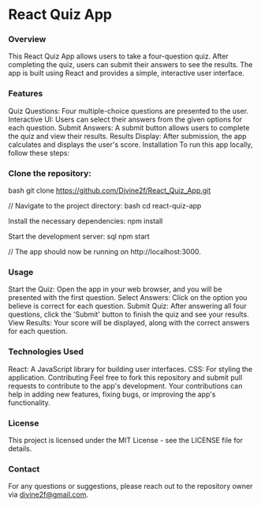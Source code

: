 # React Quiz App
### Overview
This React Quiz App allows users to take a four-question quiz. After completing the quiz, users can submit their answers to see the results. The app is built using React and provides a simple, interactive user interface.

### Features
Quiz Questions: Four multiple-choice questions are presented to the user.
Interactive UI: Users can select their answers from the given options for each question.
Submit Answers: A submit button allows users to complete the quiz and view their results.
Results Display: After submission, the app calculates and displays the user's score.
Installation
To run this app locally, follow these steps:

### Clone the repository:
bash
git clone https://github.com/Divine2f/React_Quiz_App.git

// Navigate to the project directory:
bash
cd react-quiz-app

Install the necessary dependencies:
npm install

Start the development server:
sql
npm start

// The app should now be running on http://localhost:3000.

### Usage
Start the Quiz: Open the app in your web browser, and you will be presented with the first question.
Select Answers: Click on the option you believe is correct for each question.
Submit Quiz: After answering all four questions, click the 'Submit' button to finish the quiz and see your results.
View Results: Your score will be displayed, along with the correct answers for each question.

### Technologies Used
React: A JavaScript library for building user interfaces.
CSS: For styling the application.
Contributing
Feel free to fork this repository and submit pull requests to contribute to the app's development. Your contributions can help in adding new features, fixing bugs, or improving the app's functionality.

### License
This project is licensed under the MIT License - see the LICENSE file for details.

### Contact
For any questions or suggestions, please reach out to the repository owner via divine2f@gmail.com.
